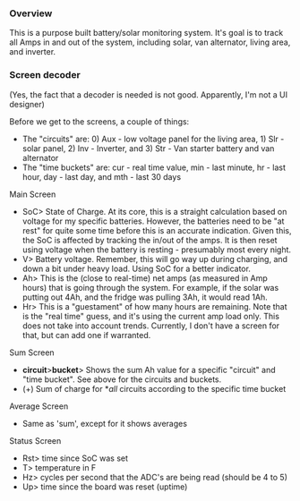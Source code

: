 ### Overview
This is a purpose built battery/solar monitoring system.  It's goal is to track all Amps in and out of the system, including solar, van alternator, living area, and inverter.

### Screen decoder
(Yes, the fact that a decoder is needed is not good.  Apparently, I'm not a UI designer)

Before we get to the screens, a couple of things:
-  The "circuits" are: 0) Aux - low voltage panel for the living area, 1) Slr - solar panel, 2) Inv - Inverter, and 3) Str - Van starter battery and van alternator
-  The "time buckets" are: cur - real time value, min - last minute, hr - last hour, day - last day, and mth - last 30 days

Main Screen
-  SoC> State of Charge.  At its core, this is a straight calculation based on voltage for my specific batteries.  However, the batteries need to be "at rest" for quite some time before this is an accurate indication.  Given this, the SoC is affected by tracking the in/out of the amps.  It is then reset using voltage when the battery is resting - presumably most every night.
-  V> Battery voltage.  Remember, this will go way up during charging, and down a bit under heavy load.  Using SoC for a better indicator.
-  Ah> This is the (close to real-time) net amps (as measured in Amp hours) that is going through the system.  For example, if the solar was putting out 4Ah, and the fridge was pulling 3Ah, it would read 1Ah.
-  Hr> This is a "guestament" of how many hours are remaining.  Note that is the "real time" guess, and it's using the current amp load only.  This does not take into account trends.  Currently, I don't have a screen for that, but can add one if warranted.

Sum Screen
-  __circuit__>__bucket__> Shows the sum Ah value for a specific "circuit" and "time bucket".  See above for the circuits and buckets.
-  (+) Sum of charge for **all* circuits according to the specific time bucket

Average Screen
-  Same as 'sum', except for it shows averages

Status Screen
-  Rst> time since SoC was set
-  T> temperature in F
-  Hz> cycles per second that the ADC's are being read  (should be 4 to 5)
-  Up> time since the board was reset (uptime)

